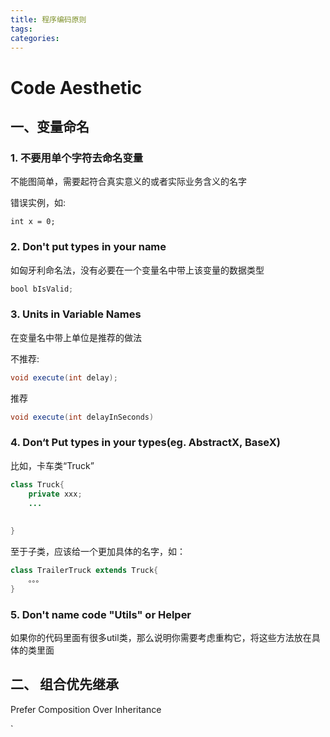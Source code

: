 ```yaml
---
title: 程序编码原则
tags:
categories:
---
```


# Code Aesthetic

## 一、变量命名

### 1.  不要用单个字符去命名变量

不能图简单，需要起符合真实意义的或者实际业务含义的名字

错误实例，如:

```
int x = 0;
```

### 2. Don't put types in your name

 如匈牙利命名法，没有必要在一个变量名中带上该变量的数据类型

```java
bool bIsValid;
```

### 3.  Units in Variable  Names

在变量名中带上单位是推荐的做法

不推荐:

```java
void execute(int delay);
```

推荐

```java
void execute(int delayInSeconds)
```

### 4. Don‘t Put types in your types(eg.  AbstractX, BaseX)

比如，卡车类“Truck”

```java
class Truck{
    private xxx;
    ...
        
       
}
```

至于子类，应该给一个更加具体的名字，如：

```java
class TrailerTruck extends Truck{
    。。。
}
```

### 5. Don't name code "Utils" or Helper

如果你的代码里面有很多util类，那么说明你需要考虑重构它，将这些方法放在具体的类里面



## 二、 组合优先继承

Prefer Composition Over Inheritance

`





